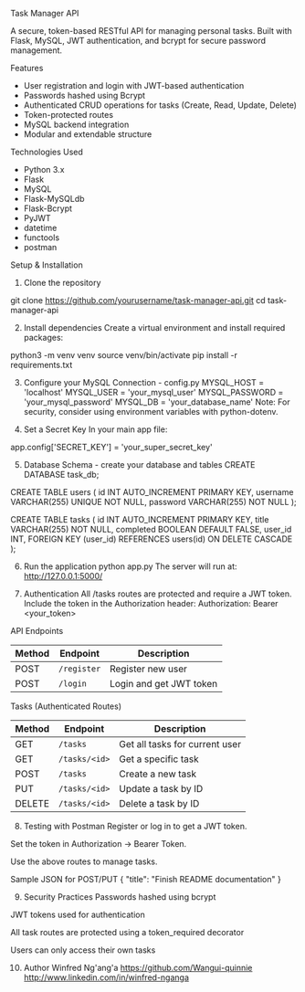 Task Manager API

A secure, token-based RESTful API for managing personal tasks. Built with Flask, MySQL, JWT authentication, and bcrypt for secure password management.

Features

- User registration and login with JWT-based authentication
- Passwords hashed using Bcrypt
- Authenticated CRUD operations for tasks (Create, Read, Update, Delete)
- Token-protected routes
- MySQL backend integration
- Modular and extendable structure

Technologies Used

- Python 3.x
- Flask
- MySQL
- Flask-MySQLdb
- Flask-Bcrypt
- PyJWT
- datetime
- functools
- postman

Setup & Installation

1. Clone the repository

git clone https://github.com/yourusername/task-manager-api.git
cd task-manager-api

2. Install dependencies
Create a virtual environment and install required packages:

python3 -m venv venv
source venv/bin/activate
pip install -r requirements.txt

3. Configure your MySQL Connection - config.py
MYSQL_HOST = 'localhost'
MYSQL_USER = 'your_mysql_user'
MYSQL_PASSWORD = 'your_mysql_password'
MYSQL_DB = 'your_database_name'
Note: For security, consider using environment variables with python-dotenv.

4. Set a Secret Key
In your main app file:

app.config['SECRET_KEY'] = 'your_super_secret_key'

5. Database Schema - create your database and tables
CREATE DATABASE task_db;

CREATE TABLE users (
    id INT AUTO_INCREMENT PRIMARY KEY,
    username VARCHAR(255) UNIQUE NOT NULL,
    password VARCHAR(255) NOT NULL
);

CREATE TABLE tasks (
    id INT AUTO_INCREMENT PRIMARY KEY,
    title VARCHAR(255) NOT NULL,
    completed BOOLEAN DEFAULT FALSE,
    user_id INT,
    FOREIGN KEY (user_id) REFERENCES users(id) ON DELETE CASCADE
);

6. Run the application
python app.py
The server will run at: http://127.0.0.1:5000/


7. Authentication
All /tasks routes are protected and require a JWT token.
Include the token in the Authorization header:
Authorization: Bearer <your_token>

API Endpoints

| Method | Endpoint      | Description                |
|--------|---------------|----------------------------|
| POST   | `/register`   | Register new user          |
| POST   | `/login`      | Login and get JWT token    |

Tasks (Authenticated Routes)

| Method | Endpoint         | Description                    |
|--------|------------------|--------------------------------|
| GET    | `/tasks`         | Get all tasks for current user |
| GET    | `/tasks/<id>`    | Get a specific task            |
| POST   | `/tasks`         | Create a new task              |
| PUT    | `/tasks/<id>`    | Update a task by ID            |
| DELETE | `/tasks/<id>`    | Delete a task by ID            |

8. Testing with Postman
Register or log in to get a JWT token.

Set the token in Authorization → Bearer Token.

Use the above routes to manage tasks.

Sample JSON for POST/PUT
{
  "title": "Finish README documentation"
}

9. Security Practices
Passwords hashed using bcrypt

JWT tokens used for authentication

All task routes are protected using a token_required decorator

Users can only access their own tasks

10. Author
Winfred Ng'ang'a
https://github.com/Wangui-quinnie
http://www.linkedin.com/in/winfred-nganga